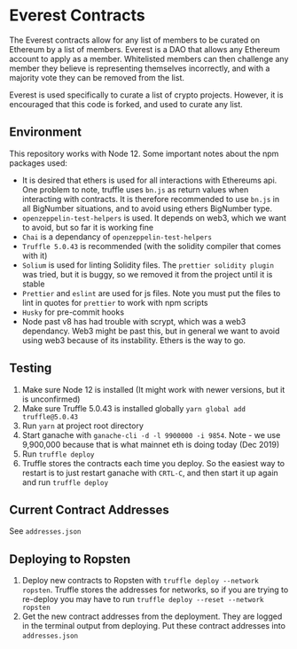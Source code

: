 # Everest Contracts
The Everest contracts allow for any list of members to be curated on Ethereum by a list of members.
Everest is a DAO that allows any Ethereum account to apply as a member. Whitelisted members can
then challenge any member they believe is representing themselves incorrectly, and with a majority
vote they can be removed from the list. 

Everest is used specifically to curate a list of crypto projects. However, it is encouraged that
this code is forked, and used to curate any list. 

## Environment
This repository works with Node 12. Some important notes about the npm packages used:
- It is desired that ethers is used for all interactions with Ethereums api. One problem to note,
truffle uses `bn.js` as return values when interacting with contracts. It is therefore 
recommended to use `bn.js` in all BigNumber situations, and to avoid using ethers BigNumber 
type. 
- `openzeppelin-test-helpers` is used. It depends on web3, which we want to avoid, but so far it is
working fine
- `Chai` is a dependancy of `openzeppelin-test-helpers`
- `Truffle 5.0.43` is recommended (with the solidity compiler that comes with it)
- `Solium` is used for linting Solidity files. The `prettier solidity plugin` was tried, but it is
buggy, so we removed it from the project until it is stable
- `Prettier` and `eslint` are used for js files. Note you must put the files to lint in quotes for 
`prettier` to work with npm scripts
- `Husky` for pre-commit hooks
- Node past v8 has had trouble with scrypt, which was a web3 dependancy. Web3 might be past this,
but in general we want to avoid using web3 because of its instability. Ethers is the way to go.

## Testing
1. Make sure Node 12 is installed (It might work with newer versions, but it is unconfirmed)
2. Make sure Truffle 5.0.43 is installed globally `yarn global add truffle@5.0.43`
3. Run `yarn` at project root directory
4. Start ganache with `ganache-cli -d -l 9900000 -i 9854`. Note - we use 9,900,000 because that 
   is what mainnet eth is doing today (Dec 2019)
5. Run `truffle deploy`
6. Truffle stores the contracts each time you deploy. So the easiest way to restart is to just
   restart ganache with `CRTL-C`, and then start it up again and run `truffle deploy`
 
## Current Contract Addresses
See `addresses.json` 

## Deploying to Ropsten
1. Deploy new contracts to Ropsten with `truffle deploy --network ropsten`. Truffle stores the 
addresses for networks, so if you are trying to re-deploy you may have to run 
`truffle deploy --reset --network ropsten`
2. Get the new contract addresses from the deployment. They are logged in the terminal output from
deploying. Put these contract addresses into `addresses.json`
